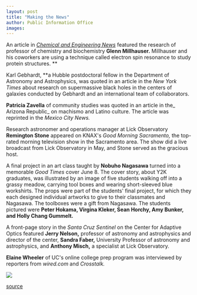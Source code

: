```yaml
---
layout: post
title: "Making the News"
author: Public Information Office
images:
---
```


An article in [_Chemical and Engineering News_][1] featured the research of professor of chemistry and biochemistry **Glenn Millhauser.** Millhauser and his coworkers are using a technique called electron spin resonance to study protein structures. **  
  
Karl Gebhardt, **a Hubble postdoctoral fellow in the Department of Astronomy and Astrophysics, was quoted in an article in the _New York Times_ about research on supermassive black holes in the centers of galaxies conducted by Gebhardt and an international team of collaborators.

**Patricia Zavella** of community studies was quoted in an article in the_ Arizona Republic_ on machismo and Latino culture. The article was reprinted in the _Mexico City News._

Research astronomer and operations manager at Lick Observatory **Remington Stone** appeared on KNAX's _Good Morning Sacramento,_ the top-rated morning television show in the Sacramento area. The show did a live broadcast from Lick Observatory in May, and Stone served as the gracious host.

A final project in an art class taught by **Nobuho Nagasawa** turned into a memorable _Good Times_ cover June 8. The cover story, about Y2K graduates, was illustrated by an image of five students walking off into a grassy meadow, carrying tool boxes and wearing short-sleeved blue workshirts. The props were part of the students' final project, for which they each designed individual artworks to give to their classmates and Nagasawa. The toolboxes were a gift from Nagasawa. The students pictured were **Peter Hokama, Virgina Kleker, Sean Horchy, Amy Bunker, and Holly Chang Gummelt.**  
  
A front-page story in the _Santa Cruz Sentinel_ on the Center for Adaptive Optics featured **Jerry Nelson,** professor of astronomy and astrophysics and director of the center, **Sandra Faber,** University Professor of astronomy and astrophysics, and **Anthony Misch,** a specialist at Lick Observatory.

**Elaine Wheeler** of UC's online college prep program was interviewed by reporters from _wired.com_ and _Crosstalk._  
  
![ ][2]

[1]: http://pubs.acs.org/email/cen/html/053100174848.html
[2]: ../../images/trans.gif

[source](http://www1.ucsc.edu/currents/99-00/06-19/makenews.html "Permalink to makenews")

